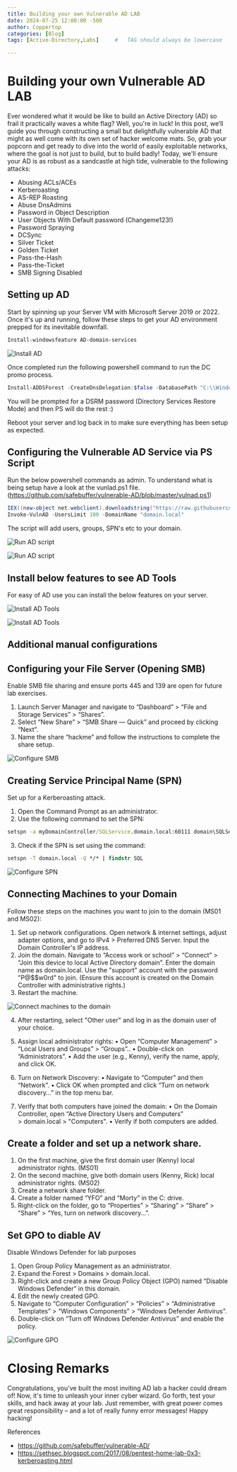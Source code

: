 ```yaml
---
title: Building your own Vulnerable AD LAB
date: 2024-07-25 12:00:00 -500
author: Coppertop
categories: [Blog]
tags: [Active-Directory,Labs]     #   TAG should always be lowercase

---
```


# Building your own Vulnerable AD LAB

Ever wondered what it would be like to build an Active Directory (AD) so frail it practically waves a white flag? Well, you're in luck! In this post, we’ll guide you through constructing a small but delightfully vulnerable AD that might as well come with its own set of hacker welcome mats. So, grab your popcorn and get ready to dive into the world of easily exploitable networks, where the goal is not just to build, but to build badly! Today, we'll ensure your AD is as robust as a sandcastle at high tide, vulnerable to the following attacks:

* Abusing ACLs/ACEs
* Kerberoasting
* AS-REP Roasting
* Abuse DnsAdmins
* Password in Object Description
* User Objects With Default password (Changeme123!)
* Password Spraying
* DCSync
* Silver Ticket
* Golden Ticket
* Pass-the-Hash
* Pass-the-Ticket
* SMB Signing Disabled

## Setting up AD

Start by spinning up your Server VM with Microsoft Server 2019 or 2022. Once it's up and running, follow these steps to get your AD environment prepped for its inevitable downfall.

```powershell
Install-windowsfeature AD-domain-services
```


![Install AD](/assets/img/1.png)



Once completed run the following powershell command to run the DC promo process.

```powershell
Install-ADDSForest -CreateDnsDelegation:$false -DatabasePath "C:\\Windows\\NTDS" -DomainMode "7" -DomainName "domain.local" -DomainNetbiosName "domain" -ForestMode "7" -InstallDns:$true -LogPath "C:\\Windows\\NTDS" -NoRebootOnCompletion:$false -SysvolPath "C:\\Windows\\SYSVOL" -Force:$true
```
You will be prompted for a DSRM password (Directory Services Restore Mode) and then PS will do the rest :)

Reboot your server and log back in to make sure everything has been setup as expected.

## Configuring the Vulnerable AD Service via PS Script

Run the below powershell commands as admin. To understand what is being setup have a look at the vunlad.ps1 file. (https://github.com/safebuffer/vulnerable-AD/blob/master/vulnad.ps1)

```powershell
IEX((new-object net.webclient).downloadstring("https://raw.githubusercontent.com/wazehell/vulnerable-AD/master/vulnad.ps1"));
Invoke-VulnAD -UsersLimit 100 -DomainName "domain.local"
```

The script will add users, groups, SPN's etc to your domain.

![Run AD script](/assets/img/2.png)

![Run AD script](/assets/img/3.png)

## Install below features to see AD Tools

For easy of AD use you can install the below features on your server.

![Install AD Tools](/assets/img/4.png)

![Install AD Tools](/assets/img/5.png)


## **Additional manual configurations**

## Configuring your File Server (Opening SMB)

Enable SMB file sharing and ensure ports 445 and 139 are open for future lab exercises.
1. Launch Server Manager and navigate to “Dashboard” > “File and Storage Services” > “Shares”.
2. Select “New Share” > “SMB Share — Quick” and proceed by clicking “Next”.
3. Name the share “hackme” and follow the instructions to complete the share setup.

![Configure SMB](/assets/img/6.png)

## Creating Service Principal Name (SPN)

Set up for a Kerberoasting attack.

1. Open the Command Prompt as an administrator.
2. Use the following command to set the SPN:
```cmd 
setspn -a myDomainController/SQLService.domain.local:60111 domain\SQLService.
```
3. Check if the SPN is set using the command:
```cmd
setspn -T domain.local -Q */* | findstr SQL
```
![Configure SPN](/assets/img/7.png)

## Connecting Machines to your Domain

Follow these steps on the machines you want to join to the domain (MS01 and MS02):

1. Set up network configurations. Open network & internet settings, adjust adapter options, and go to IPv4 > Preferred DNS Server. Input the Domain Controller's IP address.
2. Join the domain. Navigate to “Access work or school” > “Connect” > “Join this device to local Active Directory domain”. Enter the domain name as domain.local. Use the "support" account with the password "P@$$w0rd" to join. (Ensure this account is created on the Domain Controller with administrative rights.)
3. Restart the machine.

![Connect machines to the domain](/assets/img/8.png)

4. After restarting, select "Other user" and log in as the domain user of your choice.
5. Assign local administrator rights:
• Open “Computer Management” > “Local Users and Groups” > “Groups”..
• Double-click on “Administrators”.
• Add the user (e.g., Kenny), verify the name, apply, and click OK.

6. Turn on Network Discovery:
• Navigate to “Computer” and then “Network”.
• Click OK when prompted and click “Turn on network discovery…” in the top menu bar.

7. Verify that both computers have joined the domain:
• On the Domain Controller, open “Active Directory Users and Computers” > domain.local > "Computers".
• Verify if both computers are added.

## Create a folder and set up a network share.

1. On the first machine, give the first domain user (Kenny) local administrator rights. (MS01) 
2.  On the second machine, give both domain users (Kenny, Rick) local administrator rights. (MS02)
3.  Create a network share folder.
4.  Create a folder named “YFO” and “Morty” in the C: drive.
5.  Right-click on the folder, go to “Properties” > “Sharing” > “Share” > “Share” > “Yes, turn on network discovery…”.


## Set GPO to diable AV

Disable Windows Defender for lab purposes 
1. Open Group Policy Management as an administrator.
2. Expand the Forest > Domains > domain.local.
3. Right-click and create a new Group Policy Object (GPO) named “Disable Windows Defender” in this domain.
4. Edit the newly created GPO.
5. Navigate to “Computer Configuration” > “Policies” > “Administrative Templates” > “Windows Components” > “Windows Defender Antivirus”.
6. Double-click on “Turn off Windows Defender Antivirus” and enable the policy.

![Configure GPO](/assets/img/9.png)

# Closing Remarks

Congratulations, you've built the most inviting AD lab a hacker could dream of! Now, it's time to unleash your inner cyber wizard. Go forth, test your skills, and hack away at your lab. Just remember, with great power comes great responsibility – and a lot of really funny error messages! Happy hacking!

References 

* https://github.com/safebuffer/vulnerable-AD/
* https://sethsec.blogspot.com/2017/08/pentest-home-lab-0x3-kerberoasting.html
